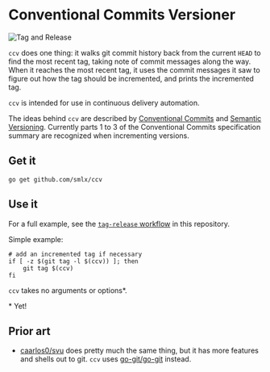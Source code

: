 # Conventional Commits Versioner

![Tag and Release](https://github.com/smlx/ccv/workflows/Tag%20and%20Release/badge.svg)

`ccv` does one thing: it walks git commit history back from the current `HEAD` to find the most recent tag, taking note of commit messages along the way.
When it reaches the most recent tag, it uses the commit messages it saw to figure out how the tag should be incremented, and prints the incremented tag.

`ccv` is intended for use in continuous delivery automation.

The ideas behind `ccv` are described by [Conventional Commits](https://www.conventionalcommits.org/) and [Semantic Versioning](https://semver.org/). Currently parts 1 to 3 of the Conventional Commits specification summary are recognized when incrementing versions.

## Get it

```
go get github.com/smlx/ccv
```

## Use it

For a full example, see the [`tag-release` workflow](https://github.com/smlx/ccv/blob/main/.github/workflows/tag-release.yaml) in this repository.

Simple example:

```
# add an incremented tag if necessary
if [ -z $(git tag -l $(ccv)) ]; then
	git tag $(ccv)
fi
```

`ccv` takes no arguments or options\*.

\* Yet!

## Prior art

* [caarlos0/svu](https://github.com/caarlos0/svu) does pretty much the same thing, but it has more features and shells out to git. `ccv` uses [go-git/go-git](https://github.com/go-git/go-git) instead.

